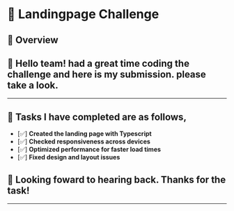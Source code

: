 # 🧩 Landingpage Challenge

## 📝 Overview

## 🚀 Hello team! had a great time coding the challenge and here is my submission. please take a look.

---

## 📝 Tasks I have completed are as follows,

- [✅] **Created the landing page with Typescript**
- [✅] **Checked responsiveness across devices**
- [✅] **Optimized performance for faster load times**
- [✅] **Fixed design and layout issues**


## 🚀 Looking foward to hearing back. Thanks for the task!


---
